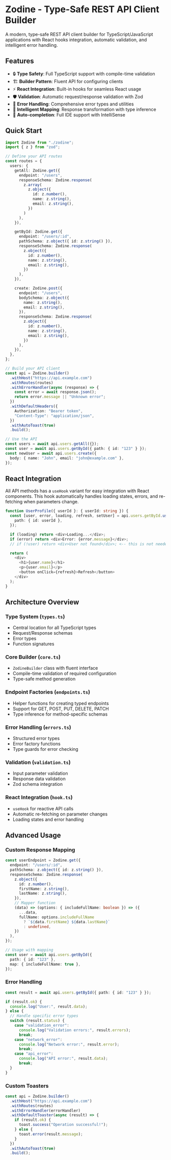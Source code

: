 # Zodine - Type-Safe REST API Client Builder

A modern, type-safe REST API client builder for TypeScript/JavaScript applications with React hooks integration, automatic validation, and intelligent error handling.

## Features

- 🔒 **Type Safety**: Full TypeScript support with compile-time validation
- 🏗️ **Builder Pattern**: Fluent API for configuring clients
- ⚡ **React Integration**: Built-in hooks for seamless React usage
- 🛡️ **Validation**: Automatic request/response validation with Zod
- 🔄 **Error Handling**: Comprehensive error types and utilities
- 📝 **Intelligent Mapping**: Response transformation with type inference
- 🎯 **Auto-completion**: Full IDE support with IntelliSense

## Quick Start

```typescript
import Zodine from "./zodine";
import { z } from "zod";

// Define your API routes
const routes = {
  users: {
    getAll: Zodine.get({
      endpoint: "/users",
      responseSchema: Zodine.response(
        z.array(
          z.object({
            id: z.number(),
            name: z.string(),
            email: z.string(),
          })
        )
      ),
    }),

    getById: Zodine.get({
      endpoint: "/users/:id",
      pathSchema: z.object({ id: z.string() }),
      responseSchema: Zodine.response(
        z.object({
          id: z.number(),
          name: z.string(),
          email: z.string(),
        })
      ),
    }),

    create: Zodine.post({
      endpoint: "/users",
      bodySchema: z.object({
        name: z.string(),
        email: z.string(),
      }),
      responseSchema: Zodine.response(
        z.object({
          id: z.number(),
          name: z.string(),
          email: z.string(),
        })
      ),
    }),
  },
};

// Build your API client
const api = Zodine.builder()
  .withHost("https://api.example.com")
  .withRoutes(routes)
  .withErrorHandler(async (response) => {
    const error = await response.json();
    return error.message || "Unknown error";
  })
  .withDefaultHeaders({
    Authorization: "Bearer token",
    "Content-Type": "application/json",
  })
  .withAutoToast(true)
  .build();

// Use the API
const users = await api.users.getAll({});
const user = await api.users.getById({ path: { id: "123" } });
const newUser = await api.users.create({
  body: { name: "John", email: "john@example.com" },
});
```

## React Integration

All API methods has a `useHook` variant for easy integration with React components. This hook automatically handles loading states, errors, and re-fetching when parameters change.

```typescript
function UserProfile({ userId }: { userId: string }) {
  const [user, error, loading, refresh, setUser] = api.users.getById.useHook({
    path: { id: userId },
  });

  if (loading) return <div>Loading...</div>;
  if (error) return <div>Error: {error.message}</div>;
  // if (!user) return <div>User not found</div>; <-- this is not needed as the hook ensures user is defined when not loading or erroring

  return (
    <div>
      <h1>{user.name}</h1>
      <p>{user.email}</p>
      <button onClick={refresh}>Refresh</button>
    </div>
  );
}
```

## Architecture Overview

### Type System (`types.ts`)

- Central location for all TypeScript types
- Request/Response schemas
- Error types
- Function signatures

### Core Builder (`core.ts`)

- `ZodineBuilder` class with fluent interface
- Compile-time validation of required configuration
- Type-safe method generation

### Endpoint Factories (`endpoints.ts`)

- Helper functions for creating typed endpoints
- Support for GET, POST, PUT, DELETE, PATCH
- Type inference for method-specific schemas

### Error Handling (`errors.ts`)

- Structured error types
- Error factory functions
- Type guards for error checking

### Validation (`validation.ts`)

- Input parameter validation
- Response data validation
- Zod schema integration

### React Integration (`hook.ts`)

- `useHook` for reactive API calls
- Automatic re-fetching on parameter changes
- Loading states and error handling

## Advanced Usage

### Custom Response Mapping

```typescript
const userEndpoint = Zodine.get({
  endpoint: "/users/:id",
  pathSchema: z.object({ id: z.string() }),
  responseSchema: Zodine.response(
    z.object({
      id: z.number(),
      firstName: z.string(),
      lastName: z.string(),
    }),
    // Mapper function
    (data) => (options: { includeFullName: boolean }) => ({
      ...data,
      fullName: options.includeFullName
        ? `${data.firstName} ${data.lastName}`
        : undefined,
    })
  ),
});

// Usage with mapping
const user = await api.users.getById({
  path: { id: "123" },
  map: { includeFullName: true },
});
```

### Error Handling

```typescript
const result = await api.users.getById({ path: { id: "123" } });

if (result.ok) {
  console.log("User:", result.data);
} else {
  // Handle specific error types
  switch (result.status) {
    case "validation_error":
      console.log("Validation errors:", result.errors);
      break;
    case "network_error":
      console.log("Network error:", result.error);
      break;
    case "api_error":
      console.log("API error:", result.data);
      break;
  }
}
```

### Custom Toasters

```typescript
const api = Zodine.builder()
  .withHost("https://api.example.com")
  .withRoutes(routes)
  .withErrorHandler(errorHandler)
  .withDefaultToaster(async (result) => {
    if (result.ok) {
      toast.success("Operation successful!");
    } else {
      toast.error(result.message);
    }
  })
  .withAutoToast(true)
  .build();
```
